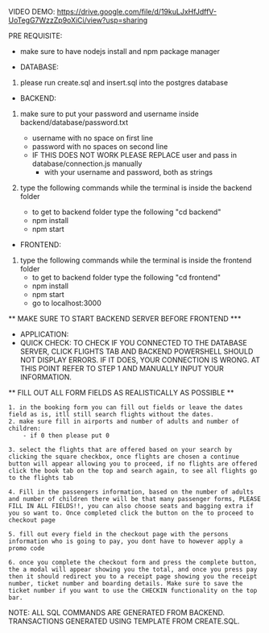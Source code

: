 VIDEO DEMO: https://drive.google.com/file/d/19kuLJxHfJdffV-UoTegG7WzzZp9oXiCi/view?usp=sharing

PRE REQUISITE: 
- make sure to have nodejs install and npm package manager

- DATABASE:
1. please run create.sql and insert.sql into the postgres database

- BACKEND:

1. make sure to put your password and username inside backend/database/password.txt
    - username with no space on first line
    - password with no spaces on second line
    - IF THIS DOES NOT WORK PLEASE REPLACE user and pass in database/connection.js manually
        - with your username and password, both as strings


2. type the following commands while the terminal is inside the backend folder
    - to get to backend folder type the following "cd backend"
    - npm install
    - npm start


- FRONTEND:
1. type the following commands while the terminal is inside the frontend folder
    - to get to backend folder type the following "cd frontend"
    - npm install
    - npm start
    - go to localhost:3000


** MAKE SURE TO START BACKEND SERVER BEFORE FRONTEND ***


- APPLICATION:
- QUICK CHECK: TO CHECK IF YOU CONNECTED TO THE DATABASE SERVER, CLICK FLIGHTS TAB AND BACKEND POWERSHELL SHOULD
NOT DISPLAY ERRORS. IF IT DOES, YOUR CONNECTION IS WRONG. AT THIS POINT REFER TO STEP 1 AND MANUALLY INPUT YOUR 
INFORMATION.

** FILL OUT ALL FORM FIELDS AS REALISTICALLY AS POSSIBLE **

    1. in the booking form you can fill out fields or leave the dates field as is, itll still search flights without the dates.
    2. make sure fill in airports and number of adults and number of children:
        - if 0 then please put 0

    3. select the flights that are offered based on your search by clicking the square checkbox, once flights are chosen a continue button will appear allowing you to proceed, if no flights are offered click the book tab on the top and search again, to see all flights go to the flights tab

    4. Fill in the passengers information, based on the number of adults and number of children there will be that many passenger forms, PLEASE FILL IN ALL FIELDS!!, you can also choose seats and bagging extra if you so want to. Once completed click the button on the to proceed to checkout page

    5. fill out every field in the checkout page with the persons information who is going to pay, you dont have to however apply a promo code

    6. once you complete the checkout form and press the complete button, the a modal will appear showing you the total, and once you press pay then it should redirect you to a receipt page showing you the receipt number, ticket number and boarding details. Make sure to save the ticket number if you want to use the CHECKIN functionality on the top bar.


NOTE: ALL SQL COMMANDS ARE GENERATED FROM BACKEND. TRANSACTIONS GENERATED USING TEMPLATE FROM CREATE.SQL. 